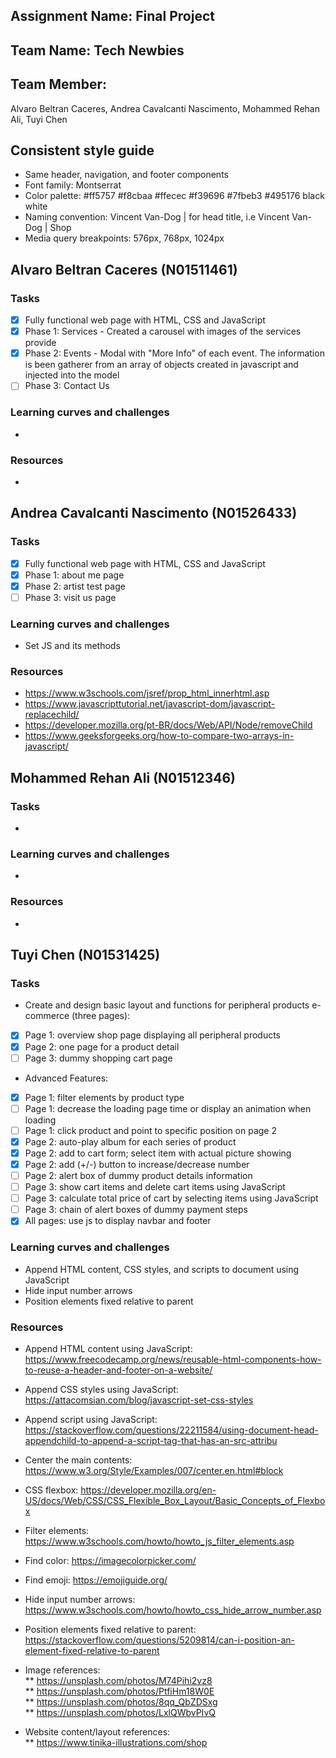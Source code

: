 ﻿## Assignment Name: Final Project

## Team Name: Tech Newbies

## Team Member:

Alvaro Beltran Caceres, Andrea Cavalcanti Nascimento, Mohammed Rehan Ali, Tuyi Chen

## Consistent style guide

- Same header, navigation, and footer components
- Font family: Montserrat
- Color palette: #ff5757 #f8cbaa #ffecec #f39696 #7fbeb3 #495176 black white
- Naming convention: Vincent Van-Dog | <page name> for head title, i.e Vincent Van-Dog | Shop
- Media query breakpoints: 576px, 768px, 1024px

## Alvaro Beltran Caceres (N01511461)

### Tasks

- [x] Fully functional web page with HTML, CSS and JavaScript
- [x] Phase 1: Services - Created a carousel with images of the services provide
- [x] Phase 2: Events - Modal with "More Info" of each event. The information is been gatherer from an array of objects created in javascript and injected into the model
- [ ] Phase 3: Contact Us

### Learning curves and challenges

-

### Resources

-

## Andrea Cavalcanti Nascimento (N01526433)

### Tasks

- [x] Fully functional web page with HTML, CSS and JavaScript
- [x] Phase 1: about me page
- [x] Phase 2: artist test page
- [ ] Phase 3: visit us page

### Learning curves and challenges

- Set JS and its methods

### Resources

- https://www.w3schools.com/jsref/prop_html_innerhtml.asp
- https://www.javascripttutorial.net/javascript-dom/javascript-replacechild/
- https://developer.mozilla.org/pt-BR/docs/Web/API/Node/removeChild
- https://www.geeksforgeeks.org/how-to-compare-two-arrays-in-javascript/

## Mohammed Rehan Ali (N01512346)

### Tasks

-

### Learning curves and challenges

-

### Resources

-

## Tuyi Chen (N01531425)

### Tasks

- Create and design basic layout and functions for peripheral products e-commerce (three pages):
- [x] Page 1: overview shop page displaying all peripheral products
- [x] Page 2: one page for a product detail
- [ ] Page 3: dummy shopping cart page

- Advanced Features:
- [x] Page 1: filter elements by product type
- [ ] Page 1: decrease the loading page time or display an animation when loading
- [ ] Page 1: click product and point to specific position on page 2
- [x] Page 2: auto-play album for each series of product
- [x] Page 2: add to cart form; select item with actual picture showing
- [x] Page 2: add (+/-) button to increase/decrease number
- [ ] Page 2: alert box of dummy product details information
- [ ] Page 3: show cart items and delete cart items using JavaScript
- [ ] Page 3: calculate total price of cart by selecting items using JavaScript
- [ ] Page 3: chain of alert boxes of dummy payment steps
- [x] All pages: use js to display navbar and footer

### Learning curves and challenges

- Append HTML content, CSS styles, and scripts to document using JavaScript
- Hide input number arrows
- Position elements fixed relative to parent

### Resources

- Append HTML content using JavaScript: https://www.freecodecamp.org/news/reusable-html-components-how-to-reuse-a-header-and-footer-on-a-website/
- Append CSS styles using JavaScript: https://attacomsian.com/blog/javascript-set-css-styles
- Append script using JavaScript: https://stackoverflow.com/questions/22211584/using-document-head-appendchild-to-append-a-script-tag-that-has-an-src-attribu
- Center the main contents: https://www.w3.org/Style/Examples/007/center.en.html#block
- CSS flexbox: https://developer.mozilla.org/en-US/docs/Web/CSS/CSS_Flexible_Box_Layout/Basic_Concepts_of_Flexbox
- Filter elements: https://www.w3schools.com/howto/howto_js_filter_elements.asp
- Find color: https://imagecolorpicker.com/
- Find emoji: https://emojiguide.org/
- Hide input number arrows: https://www.w3schools.com/howto/howto_css_hide_arrow_number.asp
- Position elements fixed relative to parent: https://stackoverflow.com/questions/5209814/can-i-position-an-element-fixed-relative-to-parent

- Image references: \
  ** https://unsplash.com/photos/M74Pihi2vz8 \
  ** https://unsplash.com/photos/PtfiHm18W0E \
  ** https://unsplash.com/photos/8qq_QbZDSxg \
  ** https://unsplash.com/photos/LxlQWbvPIvQ
- Website content/layout references: \
  ** https://www.tinika-illustrations.com/shop
